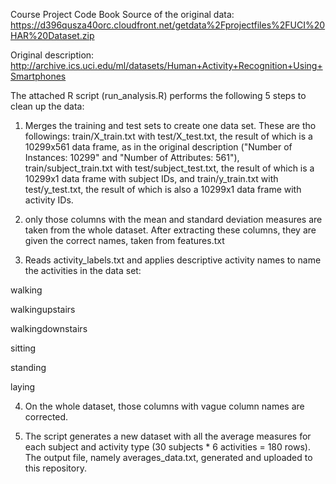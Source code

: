 Course Project Code Book
Source of the original data: https://d396qusza40orc.cloudfront.net/getdata%2Fprojectfiles%2FUCI%20HAR%20Dataset.zip

Original description: http://archive.ics.uci.edu/ml/datasets/Human+Activity+Recognition+Using+Smartphones

The attached R script (run_analysis.R) performs the following 5 steps to clean up the data:

1. Merges the training and test sets to create one data set. These are tho followings: train/X_train.txt with test/X_test.txt, the result of which is a 10299x561 data frame, as in the original description ("Number of Instances: 10299" and "Number of Attributes: 561"), train/subject_train.txt with test/subject_test.txt, the result of which is a 10299x1 data frame with subject IDs, and train/y_train.txt with test/y_test.txt, the result of which is also a 10299x1 data frame with activity IDs.

2. only those columns with the mean and standard deviation measures are taken from the whole dataset. After extracting these columns, they are given the correct names, taken from features.txt

3. Reads activity_labels.txt and applies descriptive activity names to name the activities in the data set:

walking

walkingupstairs

walkingdownstairs

sitting

standing

laying

4. On the whole dataset, those columns with vague column names are corrected.

5. The script generates a new dataset with all the average measures for each subject and activity type (30 subjects * 6 activities = 180 rows). The output file, namely averages_data.txt, generated and uploaded to this repository.
